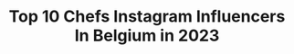 ---
title: Top 10 Chefs Instagram Influencers In Belgium in 2023
description: >-
  Find top chefs Instagram influencers in Belgium in 2023. Most popular hashtags: #foodporn #belgium #chef #food.
platform: Instagram
hits: 9
text_top: See the best Instagram accounts on inBeat.
text_bottom: Our database aggregates 9 Instagram influencers like this in Belgium for you to pitch.
profiles:
  - username: "gertdemangeleer"
    fullname: >-
      Gert de Mangeleer
    bio: >-
      Chef and co-owner of the @hertog_jan_restaurant_group, @less_eatery, @bar_bulot_by_hertogjan , proud father of four, happily married❤️
    location: "Belgium"
    followers: 28246
    engagement: 172
    commentsToLikes: 0.022384
    id: ck137xp8xdkhi0i199z5na0pw
    verified: false
    hashtags: "#loveeatsharesmile, #brasserie, #barbulot, #lesseatery"
  - username: "damien_brunet_"
    fullname: >-
      Damien Brunet
    bio: >-
      Artisan cuisinier Bruxelles 🇧🇪 Jong keukengeweld chef @winery_bxl Winery boisfort Winery dansaert Winery brugman
    location: "Belgium"
    followers: 9365
    engagement: 495
    commentsToLikes: 0.011090
    id: ck5caf2nfdakw0i11agnfrrcy
    verified: false
    hashtags: "#finedining, #gastromeals, #belgium, #gourmetparadise"
  - username: "nickbril"
    fullname: >-
      Nick Bril
    bio: >-
      Chef @thejaneantwerp /2** Mich/18 G&M, #39 TBC/ @augustantwerp / @drinkmaryv / @symbiosebythejane @lesgrandestablesdumonde /DJ bookings @wearekurious
    location: "Belgium"
    followers: 30334
    engagement: 161
    commentsToLikes: 0.039196
    id: ck14hb49y9fn40i19gswd0o5g
    verified: false
    hashtags: "#thejaneantwerp, #chef, #livestreamfestival, #livestream"
  - username: "willemhiele"
    fullname: >-
      Willem Hiele
    bio: >-
      FineDining www.willemhiele.be Info@willemhiele.be #world50bestdiscovery #restaurantwillemhiele
    location: "Belgium"
    followers: 10616
    engagement: 495
    commentsToLikes: 0.027101
    id: ck5cg2loao2770i11e9t7rk1b
    verified: false
    hashtags: "#northsea, #willemhiele, #koksijde, #world50bestdiscovery"
  - username: "anthony_bosswolf"
    fullname: >-
      Antonio Capolupo
    bio: >-
      🇮🇹🇧🇪 Soloist Clarinet Bruxelles Opera House “La Monnaie” Belgian National Opera 🏛 • Selmer Artist 🎶 • Vandoren Artist ✌️ • YouTube Channel 🎥⬇️
    location: "Belgium"
    followers: 2232
    engagement: 1129
    commentsToLikes: 0.051077
    id: ckf5tjs3ji0bt0j23rhzpxywh
    verified: false
    hashtags: "#clarinetsolo, #lamonnaie, #vandoren, #selmer"
  - username: "dcomaschi"
    fullname: >-
      Davide Comaschi
    bio: >-
      Maître chocolatier Winner of the World Chocolate Masters 2013. GLOBAL CREATIVE LEADER CALLEBAUT
    location: "Belgium"
    followers: 93704
    engagement: 180
    commentsToLikes: 0.023014
    id: ck0u7be7r48vm0i19bvtd57jj
    verified: false
    hashtags: "#callebautchocolate, #ruby, #italy, #easter"
  - username: "vandervelpen"
    fullname: >-
      Dieter Vander Velpen
    bio: >-
      ◦ Architecture / travel / marble ◦ Antwerp / New York ◦ Get in touch: dieter.vandervelpen@gmail.com
    location: "Belgium"
    followers: 62332
    engagement: 295
    commentsToLikes: 0.020668
    id: ck5hn88sdndvv0i11dul2g4f2
    verified: false
    hashtags: "#belgiandesign, #stone, #craftsmanship, #luxuryhome"
  - username: "eric_boschman"
    fullname: >-
      Eric Boschman 🍷🥃🥂
    bio: >-
      Somm🍾 🍗 🌍 ✍️ 🕺 Ambassadeur Volvo & Apaqw Partenariats ➡️ mp@ericboschman.be
    location: "Belgium"
    followers: 9952
    engagement: 1181
    commentsToLikes: 0.011521
    id: ck5cbfeiqfbf80i11tviisq0i
    verified: false
    hashtags: "#lagedebierelespectaclequimousse, #batman, #romeoyjulietacedrosdeluxe, #cremantdewallonie"
  - username: "stephanie_bex"
    fullname: >-
      Stephanie Bex - Kokenophakken
    bio: >-
      🥞 Lekkere & gemakkelijke gerechtjes 🌈 Digital kid @Studio100 👩🏽‍🍳 Foodie & online gezicht @njamtv 🍩 Ontdek mijn recepten 👇
    location: "Belgium"
    followers: 9419
    engagement: 554
    commentsToLikes: 0.097064
    id: ckaovn0cc5a1w0i78pipymknn
    verified: false
    hashtags: "#smullen, #lekkerkoken, #gebak, #gezondkoken"
---